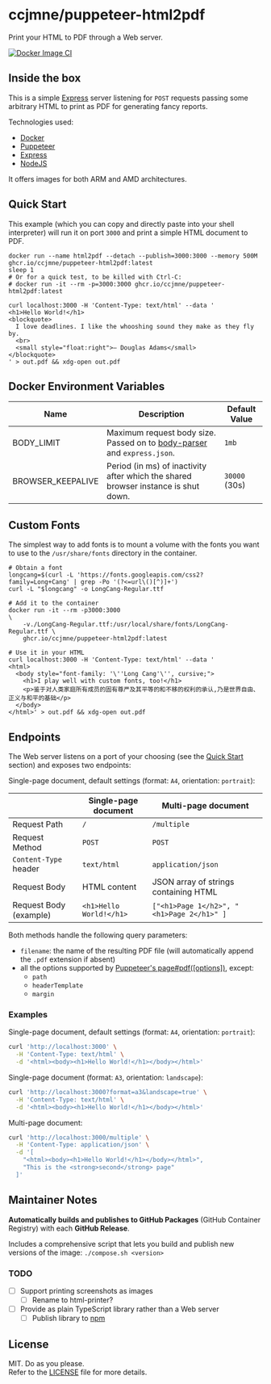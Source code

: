 # ccjmne/puppeteer-html2pdf

Print your HTML to PDF through a Web server.

[![Docker Image CI](https://github.com/ccjmne/puppeteer-html2pdf/actions/workflows/publish-to-ghcr.yml/badge.svg)](https://github.com/ccjmne/puppeteer-html2pdf/actions/workflows/publish-to-ghcr.yml)

## Inside the box

This is a simple [Express](https://expressjs.com/) server listening for `POST` requests passing some arbitrary HTML to print as PDF for generating fancy reports.

Technologies used:

- [Docker](https://www.docker.com/)
- [Puppeteer](https://github.com/GoogleChrome/puppeteer)
- [Express](https://expressjs.com/)
- [NodeJS](https://nodejs.org/en/)

It offers images for both ARM and AMD architectures.

## Quick Start

This example (which you can copy and directly paste into your shell interpreter) will run it on port `3000` and print a simple HTML document to PDF.

```shell
docker run --name html2pdf --detach --publish=3000:3000 --memory 500M ghcr.io/ccjmne/puppeteer-html2pdf:latest
sleep 1
# Or for a quick test, to be killed with Ctrl-C:
# docker run -it --rm -p=3000:3000 ghcr.io/ccjmne/puppeteer-html2pdf:latest

curl localhost:3000 -H 'Content-Type: text/html' --data '
<h1>Hello World!</h1>
<blockquote>
  I love deadlines. I like the whooshing sound they make as they fly by.
  <br>
  <small style="float:right">— Douglas Adams</small>
</blockquote>
' > out.pdf && xdg-open out.pdf
```

## Docker Environment Variables

| Name              | Description                                                                                                               | Default Value |
| ----------------- | ------------------------------------------------------------------------------------------------------------------------- | ------------- |
| BODY_LIMIT        | Maximum request body size. Passed on to [body-parser](https://github.com/expressjs/body-parser#limit) and `express.json`. | `1mb`         |
| BROWSER_KEEPALIVE | Period (in ms) of inactivity after which the shared browser instance is shut down.                                        | `30000` (30s) |

## Custom Fonts

The simplest way to add fonts is to mount a volume with the fonts you want to use to the `/usr/share/fonts` directory in the container.

```shell
# Obtain a font
longcang=$(curl -L 'https://fonts.googleapis.com/css2?family=Long+Cang' | grep -Po '(?<=url\()[^)]+')
curl -L "$longcang" -o LongCang-Regular.ttf

# Add it to the container
docker run -it --rm -p3000:3000                                          \
    -v./LongCang-Regular.ttf:/usr/local/share/fonts/LongCang-Regular.ttf \
    ghcr.io/ccjmne/puppeteer-html2pdf:latest

# Use it in your HTML
curl localhost:3000 -H 'Content-Type: text/html' --data '
<html>
  <body style="font-family: '\''Long Cang'\'', cursive;">
    <h1>I play well with custom fonts, too!</h1>
    <p>鉴于对人类家庭所有成员的固有尊严及其平等的和不移的权利的承认,乃是世界自由、正义与和平的基础</p>
  </body>
</html>' > out.pdf && xdg-open out.pdf
```

## Endpoints

The Web server listens on a port of your choosing (see the [Quick Start](#quick-start) section) and exposes two endpoints:

Single-page document, default settings (format: `A4`, orientation: `portrait`):

|                        | Single-page document    | Multi-page document                       |
| ---------------------- | ----------------------- | ----------------------------------------- |
| Request Path           | `/`                     | `/multiple`                               |
| Request Method         | `POST`                  | `POST`                                    |
| `Content-Type` header  | `text/html`             | `application/json`                        |
| Request Body           | HTML content            | JSON array of strings containing HTML     |
| Request Body (example) | `<h1>Hello World!</h1>` | `["<h1>Page 1</h2>", "<h1>Page 2</h1>" ]` |

Both methods handle the following query parameters:

- `filename`: the name of the resulting PDF file (will automatically append the `.pdf` extension if absent)
- all the options supported by [Puppeteer's page#pdf(\[options\])](https://github.com/puppeteer/puppeteer/blob/main/docs/api.md#pagepdfoptions), except:
  - `path`
  - `headerTemplate`
  - `margin`

### Examples

Single-page document, default settings (format: `A4`, orientation: `portrait`):

```bash
curl 'http://localhost:3000' \
  -H 'Content-Type: text/html' \
  -d '<html><body><h1>Hello World!</h1></body></html>'
```

Single-page document (format: `A3`, orientation: `landscape`):

```bash
curl 'http://localhost:3000?format=a3&landscape=true' \
  -H 'Content-Type: text/html' \
  -d '<html><body><h1>Hello World!</h1></body></html>'
```

Multi-page document:

```bash
curl 'http://localhost:3000/multiple' \
  -H 'Content-Type: application/json' \
  -d '[
    "<html><body><h1>Hello World!</h1></body></html>",
    "This is the <strong>second</strong> page"
  ]'
```

## Maintainer Notes

**Automatically builds and publishes to GitHub Packages** (GitHub Container Registry) with each **GitHub Release**.

Includes a comprehensive script that lets you build and publish new versions of the image: `./compose.sh <version>`

### TODO

- [ ] Support printing screenshots as images
  - [ ] Rename to html-printer?
- [ ] Provide as plain TypeScript library rather than a Web server
  - [ ] Publish library to [npm](https://www.npmjs.com/)

## License

MIT. Do as you please.  
Refer to the [LICENSE](./LICENSE) file for more details.
